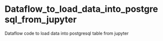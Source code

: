 # Dataflow_to_load_data_into_postgresql_from_jupyter
Dataflow code to load data into postgresql table from jupyter
